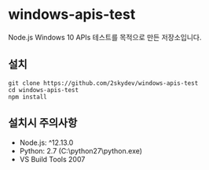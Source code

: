 # windows-apis-test
Node.js Windows 10 APIs 테스트를 목적으로 만든 저장소입니다.

## 설치

```
git clone https://github.com/2skydev/windows-apis-test
cd windows-apis-test
npm install
```

## 설치시 주의사항

- Node.js: ^12.13.0
- Python: 2.7 (C:\python27\python.exe)
- VS Build Tools 2007
